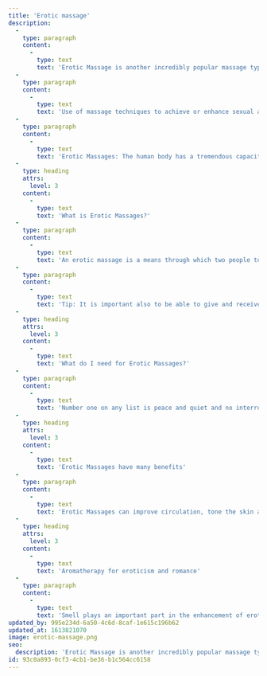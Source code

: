 ```yaml
---
title: 'Erotic massage'
description:
  -
    type: paragraph
    content:
      -
        type: text
        text: 'Erotic Massage is another incredibly popular massage type where one of our stunning masseuses uses touch and teasing to heighten your sexual desires into a frenzy.'
  -
    type: paragraph
    content:
      -
        type: text
        text: 'Use of massage techniques to achieve or enhance sexual arousal. Massages have been used for medical purposes for a very long time, and their use for erotic purposes also has a long history. Today, erotic massages are used by some people on occasion as a part of sex, or as foreplay. Erotic massages typically feature massages around the erogenous zones of the body to increase sexual arousal.'
  -
    type: paragraph
    content:
      -
        type: text
        text: 'Erotic Massages: The human body has a tremendous capacity to experience pleasure through its five senses: sight, sound, smell, taste and, above all, touch. Heightening these senses to the point of exquisite joy is a playful art which brings a new and deeper level of intimacy between two people in a loving relationship.'
  -
    type: heading
    attrs:
      level: 3
    content:
      -
        type: text
        text: 'What is Erotic Massages?'
  -
    type: paragraph
    content:
      -
        type: text
        text: 'An erotic massage is a means through which two people touch and stimulate each other, communicate love and tenderness too. Touch and massage, therefore, are the perfect tools for sexual foreplay. It is through the stimulation and stroking of the skin that sexually sensitive nerve receptors throughout the body are set alight. Human body as being wholly erotogenic and it is. Indeed, it is through the skin that the tactile messages of love, tenderness, and desire are received. By touching, caressing and fondling the skin, the flame of sexual desire is kindled, while at the same time the emotions and the soul are nourished.'
  -
    type: paragraph
    content:
      -
        type: text
        text: 'Tip: It is important also to be able to give and receive erotic massage without criticism, without expectation and whether you are the receiver or giver to get into your own space to experience the feeling of touching and being touched.'
  -
    type: heading
    attrs:
      level: 3
    content:
      -
        type: text
        text: 'What do I need for Erotic Massages?'
  -
    type: paragraph
    content:
      -
        type: text
        text: 'Number one on any list is peace and quiet and no interruptions. Get rid of distractions. The room you use should be warm and comfortable. If you are playing with food or oils make sure that you have a large towel handy to sit or lie on.  Perhaps you may like fragrance with oil burners and essential oils, candles, or incense sticks. Music too can play an important part so take time to choose something suitable. Turn your room into a haven of seduction!'
  -
    type: heading
    attrs:
      level: 3
    content:
      -
        type: text
        text: 'Erotic Massages have many benefits'
  -
    type: paragraph
    content:
      -
        type: text
        text: 'Erotic Massages can improve circulation, tone the skin and relax muscles. There is also some evidence that massage releases the body''s own endorphins or opiates and even levels of some hormones are raised through regular massage. Massage is a good way to maintain your “youth”. With a partner, erotic massage is a great way to explore and feel close. We all have responses to certain scents. Aromatherapy can evoke positive feelings and emotions. It goes hand in hand with the belief that state of mind can also help with physical problems.'
  -
    type: heading
    attrs:
      level: 3
    content:
      -
        type: text
        text: 'Aromatherapy for eroticism and romance'
  -
    type: paragraph
    content:
      -
        type: text
        text: 'Smell plays an important part in the enhancement of eroticism. Humans, like animals, are said to give off powerful sexual scents called pheromones from their sweat glands when they are in the mood for sexual activity. These odorous chemicals work subliminally and are believed to affect the behavior of others without their even being aware of them.'
updated_by: 995e234d-6a50-4c6d-8caf-1e615c196b62
updated_at: 1613821070
image: erotic-massage.png
seo:
  description: 'Erotic Massage is another incredibly popular massage type where one of our stunning masseuses uses touch and teasing to heighten your sexual desires into a frenzy.'
id: 93c0a893-0cf3-4cb1-be36-b1c564cc6158
---
```

